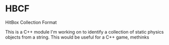 # HBCF
HitBox Collection Format

This is a C++ module I'm working on to identify a collection of static physics objects from a string. This would be useful for a C++ game, methinks
